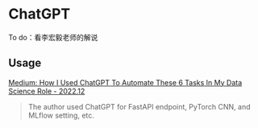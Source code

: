 ChatGPT
===

To do：看李宏毅老师的解说

Usage
---

[Medium: How I Used ChatGPT To Automate These 6 Tasks In My Data Science Role - 2022.12](https://levelup.gitconnected.com/how-i-used-chatgpt-to-automate-these-6-tasks-in-my-data-science-role-52e8ddfc03cf)

> The author used ChatGPT for FastAPI endpoint, PyTorch CNN, and MLflow setting, etc.